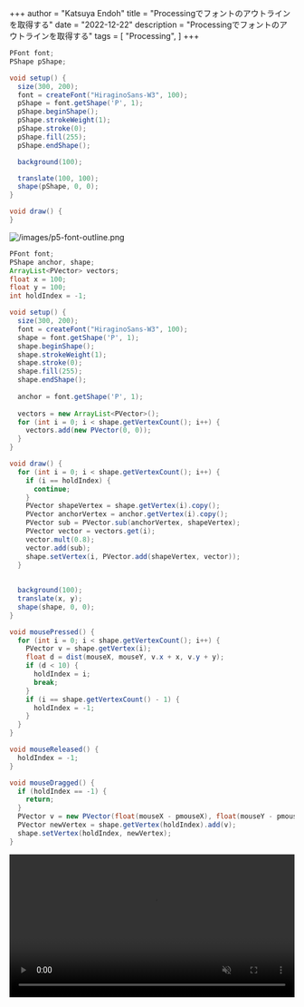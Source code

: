 +++
author = "Katsuya Endoh"
title = "Processingでフォントのアウトラインを取得する"
date = "2022-12-22"
description = "Processingでフォントのアウトラインを取得する"
tags = [
    "Processing",
]
+++


```java
PFont font;
PShape pShape;

void setup() {
  size(300, 200);
  font = createFont("HiraginoSans-W3", 100);
  pShape = font.getShape('P', 1);
  pShape.beginShape();
  pShape.strokeWeight(1);
  pShape.stroke(0);
  pShape.fill(255);
  pShape.endShape();

  background(100);

  translate(100, 100);
  shape(pShape, 0, 0);
}

void draw() {
}
```

![/images/p5-font-outline.png](/images/p5-font-outline.png)


```java
PFont font;
PShape anchor, shape;
ArrayList<PVector> vectors;
float x = 100;
float y = 100;
int holdIndex = -1;

void setup() {
  size(300, 200);
  font = createFont("HiraginoSans-W3", 100);
  shape = font.getShape('P', 1);
  shape.beginShape();
  shape.strokeWeight(1);
  shape.stroke(0);
  shape.fill(255);
  shape.endShape();
  
  anchor = font.getShape('P', 1);
  
  vectors = new ArrayList<PVector>();
  for (int i = 0; i < shape.getVertexCount(); i++) {
    vectors.add(new PVector(0, 0));
  }
}

void draw() {
  for (int i = 0; i < shape.getVertexCount(); i++) {
    if (i == holdIndex) {
      continue;
    }
    PVector shapeVertex = shape.getVertex(i).copy();
    PVector anchorVertex = anchor.getVertex(i).copy();
    PVector sub = PVector.sub(anchorVertex, shapeVertex);
    PVector vector = vectors.get(i);
    vector.mult(0.8);
    vector.add(sub);
    shape.setVertex(i, PVector.add(shapeVertex, vector));
  }
  
  
  background(100);
  translate(x, y);
  shape(shape, 0, 0);
}

void mousePressed() {
  for (int i = 0; i < shape.getVertexCount(); i++) {
    PVector v = shape.getVertex(i);
    float d = dist(mouseX, mouseY, v.x + x, v.y + y);
    if (d < 10) {
      holdIndex = i;
      break;
    }
    if (i == shape.getVertexCount() - 1) {
      holdIndex = -1;
    }
  }
}

void mouseReleased() {
  holdIndex = -1;
}

void mouseDragged() {
  if (holdIndex == -1) {
    return;
  }
  PVector v = new PVector(float(mouseX - pmouseX), float(mouseY - pmouseY));
  PVector newVertex = shape.getVertex(holdIndex).add(v);
  shape.setVertex(holdIndex, newVertex);
}

```

<video controls playsinline muted="true" width="100%" src="/videos/p5-font-outline.mov" type="video/mp4" >
 Sorry, your browser doesn't support embedded videos.
</video>
